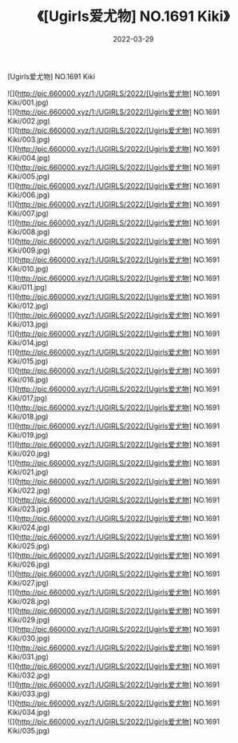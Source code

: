 ﻿---
layout: post
title:  《[Ugirls爱尤物] NO.1691 Kiki》
date:   2022-03-29
img: http://pic.660000.xyz/1:/UGIRLS/2022/[Ugirls爱尤物] NO.1691 Kiki/000.jpg
categories: [美女, 清纯, 唯美]
---

[Ugirls爱尤物] NO.1691 Kiki

 ![](http://pic.660000.xyz/1:/UGIRLS/2022/[Ugirls爱尤物] NO.1691 Kiki/001.jpg) <br>![](http://pic.660000.xyz/1:/UGIRLS/2022/[Ugirls爱尤物] NO.1691 Kiki/002.jpg) <br>![](http://pic.660000.xyz/1:/UGIRLS/2022/[Ugirls爱尤物] NO.1691 Kiki/003.jpg) <br>![](http://pic.660000.xyz/1:/UGIRLS/2022/[Ugirls爱尤物] NO.1691 Kiki/004.jpg) <br>![](http://pic.660000.xyz/1:/UGIRLS/2022/[Ugirls爱尤物] NO.1691 Kiki/005.jpg) <br>![](http://pic.660000.xyz/1:/UGIRLS/2022/[Ugirls爱尤物] NO.1691 Kiki/006.jpg) <br>![](http://pic.660000.xyz/1:/UGIRLS/2022/[Ugirls爱尤物] NO.1691 Kiki/007.jpg) <br>![](http://pic.660000.xyz/1:/UGIRLS/2022/[Ugirls爱尤物] NO.1691 Kiki/008.jpg) <br>![](http://pic.660000.xyz/1:/UGIRLS/2022/[Ugirls爱尤物] NO.1691 Kiki/009.jpg) <br>![](http://pic.660000.xyz/1:/UGIRLS/2022/[Ugirls爱尤物] NO.1691 Kiki/010.jpg) <br>![](http://pic.660000.xyz/1:/UGIRLS/2022/[Ugirls爱尤物] NO.1691 Kiki/011.jpg) <br>![](http://pic.660000.xyz/1:/UGIRLS/2022/[Ugirls爱尤物] NO.1691 Kiki/012.jpg) <br>![](http://pic.660000.xyz/1:/UGIRLS/2022/[Ugirls爱尤物] NO.1691 Kiki/013.jpg) <br>![](http://pic.660000.xyz/1:/UGIRLS/2022/[Ugirls爱尤物] NO.1691 Kiki/014.jpg) <br>![](http://pic.660000.xyz/1:/UGIRLS/2022/[Ugirls爱尤物] NO.1691 Kiki/015.jpg) <br>![](http://pic.660000.xyz/1:/UGIRLS/2022/[Ugirls爱尤物] NO.1691 Kiki/016.jpg) <br>![](http://pic.660000.xyz/1:/UGIRLS/2022/[Ugirls爱尤物] NO.1691 Kiki/017.jpg) <br>![](http://pic.660000.xyz/1:/UGIRLS/2022/[Ugirls爱尤物] NO.1691 Kiki/018.jpg) <br>![](http://pic.660000.xyz/1:/UGIRLS/2022/[Ugirls爱尤物] NO.1691 Kiki/019.jpg) <br>![](http://pic.660000.xyz/1:/UGIRLS/2022/[Ugirls爱尤物] NO.1691 Kiki/020.jpg) <br>![](http://pic.660000.xyz/1:/UGIRLS/2022/[Ugirls爱尤物] NO.1691 Kiki/021.jpg) <br>![](http://pic.660000.xyz/1:/UGIRLS/2022/[Ugirls爱尤物] NO.1691 Kiki/022.jpg) <br>![](http://pic.660000.xyz/1:/UGIRLS/2022/[Ugirls爱尤物] NO.1691 Kiki/023.jpg) <br>![](http://pic.660000.xyz/1:/UGIRLS/2022/[Ugirls爱尤物] NO.1691 Kiki/024.jpg) <br>![](http://pic.660000.xyz/1:/UGIRLS/2022/[Ugirls爱尤物] NO.1691 Kiki/025.jpg) <br>![](http://pic.660000.xyz/1:/UGIRLS/2022/[Ugirls爱尤物] NO.1691 Kiki/026.jpg) <br>![](http://pic.660000.xyz/1:/UGIRLS/2022/[Ugirls爱尤物] NO.1691 Kiki/027.jpg) <br>![](http://pic.660000.xyz/1:/UGIRLS/2022/[Ugirls爱尤物] NO.1691 Kiki/028.jpg) <br>![](http://pic.660000.xyz/1:/UGIRLS/2022/[Ugirls爱尤物] NO.1691 Kiki/029.jpg) <br>![](http://pic.660000.xyz/1:/UGIRLS/2022/[Ugirls爱尤物] NO.1691 Kiki/030.jpg) <br>![](http://pic.660000.xyz/1:/UGIRLS/2022/[Ugirls爱尤物] NO.1691 Kiki/031.jpg) <br>![](http://pic.660000.xyz/1:/UGIRLS/2022/[Ugirls爱尤物] NO.1691 Kiki/032.jpg) <br>![](http://pic.660000.xyz/1:/UGIRLS/2022/[Ugirls爱尤物] NO.1691 Kiki/033.jpg) <br>![](http://pic.660000.xyz/1:/UGIRLS/2022/[Ugirls爱尤物] NO.1691 Kiki/034.jpg) <br>![](http://pic.660000.xyz/1:/UGIRLS/2022/[Ugirls爱尤物] NO.1691 Kiki/035.jpg) <br>
